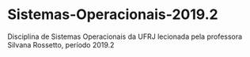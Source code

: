 # Sistemas-Operacionais-2019.2
Disciplina de Sistemas Operacionais da UFRJ lecionada pela professora Silvana Rossetto, período 2019.2
